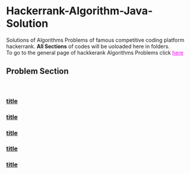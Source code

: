 # Hackerrank-Algorithm-Java-Solution
Solutions of Algorithms Problems of famous competitive coding platform hackerrank. 
<b>All Sections</b> of codes will be uoloaded here in folders.
</br>
To go to the general page of hackkerank Algorithms Problems click <a style="color:magenta" href="https://www.hackerrank.com/domains/algorithms?badge_type=problem-solving&filters%5Bstatus%5D%5B%5D=unsolved">here</a> 

<h2>Problem Section</h2><br>
<a href=""><b><h3>title</h3></b>
<a href=""><b><h3>title</h3></b>
<a href=""><b><h3>title</h3></b>
<a href=""><b><h3>title</h3></b>
<a href=""><b><h3>title</h3></b>
